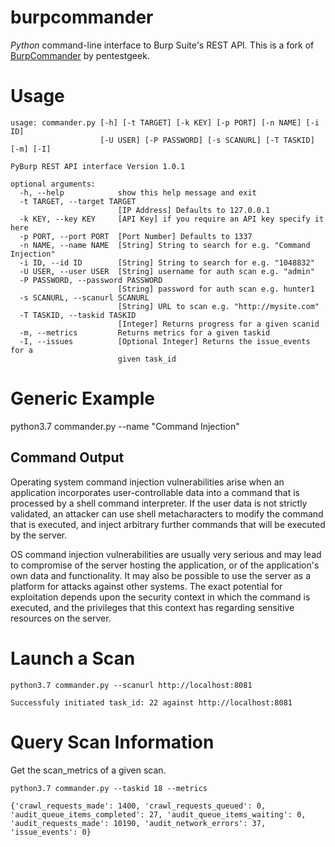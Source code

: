 # burpcommander
*Python* command-line interface to Burp Suite's REST API. This is a fork of [BurpCommander](https://github.com/pentestgeek/burpcommander) by pentestgeek.

# Usage
```
usage: commander.py [-h] [-t TARGET] [-k KEY] [-p PORT] [-n NAME] [-i ID]
                    [-U USER] [-P PASSWORD] [-s SCANURL] [-T TASKID] [-m] [-I]

PyBurp REST API interface Version 1.0.1

optional arguments:
  -h, --help            show this help message and exit
  -t TARGET, --target TARGET
                        [IP Address] Defaults to 127.0.0.1
  -k KEY, --key KEY     [API Key] if you require an API key specify it here
  -p PORT, --port PORT  [Port Number] Defaults to 1337
  -n NAME, --name NAME  [String] String to search for e.g. "Command Injection"
  -i ID, --id ID        [String] String to search for e.g. "1048832"
  -U USER, --user USER  [String] username for auth scan e.g. "admin"
  -P PASSWORD, --password PASSWORD
                        [String] password for auth scan e.g. hunter1
  -s SCANURL, --scanurl SCANURL
                        [String] URL to scan e.g. "http://mysite.com"
  -T TASKID, --taskid TASKID
                        [Integer] Returns progress for a given scanid
  -m, --metrics         Returns metrics for a given taskid
  -I, --issues          [Optional Integer] Returns the issue_events for a
                        given task_id

```

# Generic Example
 python3.7 commander.py --name "Command Injection"

## Command Output
<p>Operating system command injection vulnerabilities arise when an application incorporates user-controllable data into a command that is processed by a shell command interpreter. If the user data is not strictly validated, an attacker can use shell metacharacters to modify the command that is executed, and inject arbitrary further commands that will be executed by the server.</p> 
<p>OS command injection vulnerabilities are usually very serious and may lead to compromise of the server hosting the application, or of the application's own data and functionality. It may also be possible to use the server as a platform for attacks against other systems. The exact potential for exploitation depends upon the security context in which the command is executed, and the privileges that this context has regarding sensitive resources on the server.</p>                                

# Launch a Scan
	python3.7 commander.py --scanurl http://localhost:8081

	Successfuly initiated task_id: 22 against http://localhost:8081


# Query Scan Information
Get the scan_metrics of a given scan.

	python3.7 commander.py --taskid 18 --metrics


```
{'crawl_requests_made': 1400, 'crawl_requests_queued': 0, 'audit_queue_items_completed': 27, 'audit_queue_items_waiting': 0, 'audit_requests_made': 10190, 'audit_network_errors': 37, 'issue_events': 0}
```

